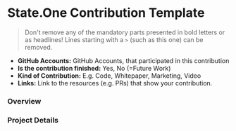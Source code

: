 # State.One Contribution Template

>  Don't remove any of the mandatory parts presented in bold letters or as headlines! Lines starting with a `>` (such as this one) can be removed.

- **GitHub Accounts:** GitHub Accounts, that participated in this contribution
- **Is the contribution finished:** Yes, No (=Future Work) 
- **Kind of Contribution:** E.g. Code, Whitepaper, Marketing, Video
- **Links:** Link to the resources (e.g. PRs) that show your contribution.  

### Overview


### Project Details
